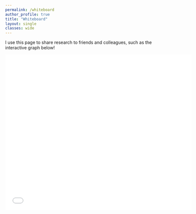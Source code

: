 ```yaml
---
permalink: /whiteboard
author_profile: true
title: "Whiteboard"
layout: single
classes: wide
---
```


I use this page to share research to friends and colleagues, 
such as the interactive graph below!

<iframe markdown="0" src="{{ site.url }}{{ site.baseurl }}/assets/images/plots/test_COMISA.html" width="600" height="500" frameborder="0"></iframe>